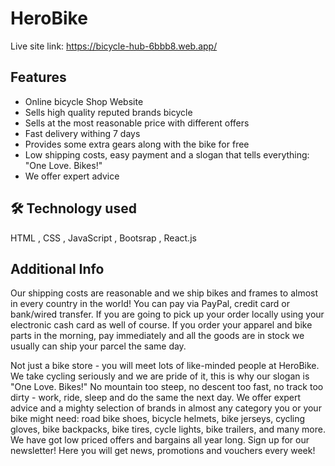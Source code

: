 # HeroBike

Live site link: https://bicycle-hub-6bbb8.web.app/

## Features

- Online bicycle Shop Website
- Sells high quality reputed brands bicycle
- Sells at the most reasonable price with different offers
- Fast delivery withing 7 days
- Provides some extra gears along with the bike for free
- Low shipping costs, easy payment and a slogan that tells everything: "One Love. Bikes!"
- We offer expert advice

## 🛠 Technology used

HTML , CSS , JavaScript , Bootsrap , React.js

## Additional Info

Our shipping costs are reasonable and we ship bikes and frames to almost in every country in the world! You can pay via PayPal, credit card or bank/wired transfer. If you are going to pick up your order locally using your electronic cash card as well of course. If you order your apparel and bike parts in the morning, pay immediately and all the goods are in stock we usually can ship your parcel the same day.

Not just a bike store - you will meet lots of like-minded people at HeroBike. We take cycling seriously and we are pride of it, this is why our slogan is "One Love. Bikes!" No mountain too steep, no descent too fast, no track too dirty - work, ride, sleep and do the same the next day. We offer expert advice and a mighty selection of brands in almost any category you or your bike might need: road bike shoes, bicycle helmets, bike jerseys, cycling gloves, bike backpacks, bike tires, cycle lights, bike trailers, and many more. We have got low priced offers and bargains all year long. Sign up for our newsletter! Here you will get news, promotions and vouchers every week!
